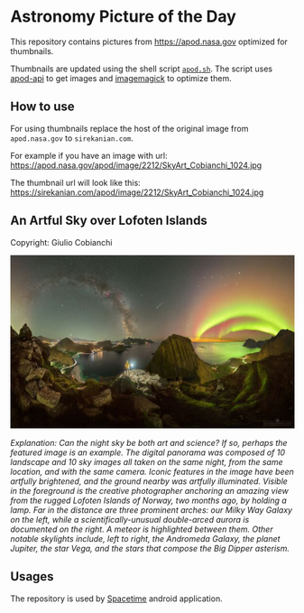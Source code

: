 # Astronomy Picture of the Day

This repository contains pictures from https://apod.nasa.gov optimized for thumbnails.

Thumbnails are updated using the shell script [`apod.sh`](apod.sh). The script
uses [apod-api](https://github.com/nasa/apod-api) to get images and [imagemagick](https://imagemagick.org) to
optimize them.

## How to use

For using thumbnails replace the host of the original image from `apod.nasa.gov` to `sirekanian.com`.

For example if you have an image with url:<br>
https://apod.nasa.gov/apod/image/2212/SkyArt_Cobianchi_1024.jpg

The thumbnail url will look like this:<br>
https://sirekanian.com/apod/image/2212/SkyArt_Cobianchi_1024.jpg

## An Artful Sky over Lofoten Islands

Copyright: Giulio Cobianchi

[![the picture of the day][1]][2]

_Explanation: Can the night sky be both art and science? If so, perhaps the featured image is an example. The digital panorama was composed of 10 landscape and 10 sky images all taken on the same night, from the same location, and with the same camera.  Iconic features in the image have been artfully brightened, and the ground nearby was artfully illuminated. Visible in the foreground is the creative photographer anchoring an amazing view from the rugged Lofoten Islands of Norway, two months ago, by holding a lamp. Far in the distance are three prominent arches: our Milky Way Galaxy on the left, while a scientifically-unusual double-arced aurora is documented on the right. A meteor is highlighted between them. Other notable skylights include, left to right, the Andromeda Galaxy, the planet Jupiter, the star Vega, and the stars that compose the Big Dipper asterism._

## Usages

The repository is used by [Spacetime][3] android application.

[1]: image/2212/SkyArt_Cobianchi_1024.jpg

[2]: https://apod.nasa.gov/apod/image/2212/SkyArt_Cobianchi_1024.jpg

[3]: https://github.com/sirekanian/spacetime
